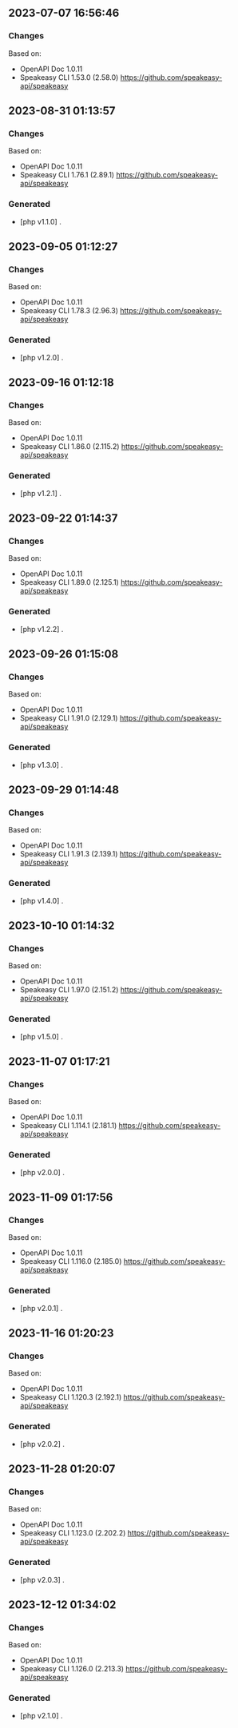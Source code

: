 

## 2023-07-07 16:56:46
### Changes
Based on:
- OpenAPI Doc 1.0.11 
- Speakeasy CLI 1.53.0 (2.58.0) https://github.com/speakeasy-api/speakeasy

## 2023-08-31 01:13:57
### Changes
Based on:
- OpenAPI Doc 1.0.11 
- Speakeasy CLI 1.76.1 (2.89.1) https://github.com/speakeasy-api/speakeasy
### Generated
- [php v1.1.0] .

## 2023-09-05 01:12:27
### Changes
Based on:
- OpenAPI Doc 1.0.11 
- Speakeasy CLI 1.78.3 (2.96.3) https://github.com/speakeasy-api/speakeasy
### Generated
- [php v1.2.0] .

## 2023-09-16 01:12:18
### Changes
Based on:
- OpenAPI Doc 1.0.11 
- Speakeasy CLI 1.86.0 (2.115.2) https://github.com/speakeasy-api/speakeasy
### Generated
- [php v1.2.1] .

## 2023-09-22 01:14:37
### Changes
Based on:
- OpenAPI Doc 1.0.11 
- Speakeasy CLI 1.89.0 (2.125.1) https://github.com/speakeasy-api/speakeasy
### Generated
- [php v1.2.2] .

## 2023-09-26 01:15:08
### Changes
Based on:
- OpenAPI Doc 1.0.11 
- Speakeasy CLI 1.91.0 (2.129.1) https://github.com/speakeasy-api/speakeasy
### Generated
- [php v1.3.0] .

## 2023-09-29 01:14:48
### Changes
Based on:
- OpenAPI Doc 1.0.11 
- Speakeasy CLI 1.91.3 (2.139.1) https://github.com/speakeasy-api/speakeasy
### Generated
- [php v1.4.0] .

## 2023-10-10 01:14:32
### Changes
Based on:
- OpenAPI Doc 1.0.11 
- Speakeasy CLI 1.97.0 (2.151.2) https://github.com/speakeasy-api/speakeasy
### Generated
- [php v1.5.0] .

## 2023-11-07 01:17:21
### Changes
Based on:
- OpenAPI Doc 1.0.11 
- Speakeasy CLI 1.114.1 (2.181.1) https://github.com/speakeasy-api/speakeasy
### Generated
- [php v2.0.0] .

## 2023-11-09 01:17:56
### Changes
Based on:
- OpenAPI Doc 1.0.11 
- Speakeasy CLI 1.116.0 (2.185.0) https://github.com/speakeasy-api/speakeasy
### Generated
- [php v2.0.1] .

## 2023-11-16 01:20:23
### Changes
Based on:
- OpenAPI Doc 1.0.11 
- Speakeasy CLI 1.120.3 (2.192.1) https://github.com/speakeasy-api/speakeasy
### Generated
- [php v2.0.2] .

## 2023-11-28 01:20:07
### Changes
Based on:
- OpenAPI Doc 1.0.11 
- Speakeasy CLI 1.123.0 (2.202.2) https://github.com/speakeasy-api/speakeasy
### Generated
- [php v2.0.3] .

## 2023-12-12 01:34:02
### Changes
Based on:
- OpenAPI Doc 1.0.11 
- Speakeasy CLI 1.126.0 (2.213.3) https://github.com/speakeasy-api/speakeasy
### Generated
- [php v2.1.0] .